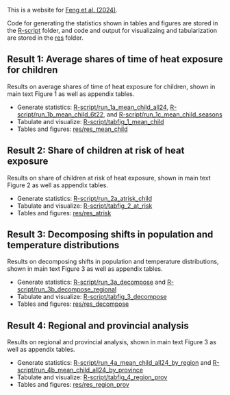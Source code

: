 This is a website for [Feng et al. (2024)](https://szkaifeng.github.io/pdf/FengLBHWChinaChildrenHeat1990t2020.pdf).

Code for generating the statistics shown in tables and figures are stored in the [R-script](https://github.com/ClimateInequality/PrjCEC/tree/main/R-script) folder, and code and output for visualizaing and tabularization are stored in the [res](https://github.com/ClimateInequality/PrjCEC/tree/main/res) folder.

## Result 1: Average shares of time of heat exposure for children

Results on average shares of time of heat exposure for children, shown in main text Figure 1 as well as appendix tables.

- Generate statistics: [R-script/run_1a_mean_child_all24](https://github.com/ClimateInequality/PrjCEC/tree/main/R-script/run_1a_mean_child_all24), [R-script/run_1b_mean_child_6t22](https://github.com/ClimateInequality/PrjCEC/tree/main/R-script/run_1b_mean_child_6t22), and [R-script/run_1c_mean_child_seasons](https://github.com/ClimateInequality/PrjCEC/tree/main/R-script/run_1c_mean_child_seasons)
- Tabulate and visualize: [R-script/tabfig_1_mean_child](https://github.com/ClimateInequality/PrjCEC/tree/main/R-script/tabfig_1_mean_child)
- Tables and figures: [res/res_mean_child](https://github.com/ClimateInequality/PrjCEC/tree/main/res/res_mean_child)

## Result 2: Share of children at risk of heat exposure

Results on share of children at risk of heat exposure, shown in main text Figure 2 as well as appendix tables.

- Generate statistics: [R-script/run_2a_atrisk_child](https://github.com/ClimateInequality/PrjCEC/tree/main/R-script/run_2a_atrisk_child)
- Tabulate and visualize: [R-script/tabfig_2_at_risk](https://github.com/ClimateInequality/PrjCEC/tree/main/R-script/tabfig_2_at_risk)
- Tables and figures: [res/res_atrisk](https://github.com/ClimateInequality/PrjCEC/tree/main/res/res_atrisk)

## Result 3: Decomposing shifts in population and temperature distributions

Results on decomposing shifts in population and temperature distributions, shown in main text Figure 3 as well as appendix tables.

- Generate statistics: [R-script/run_3a_decompose](https://github.com/ClimateInequality/PrjCEC/tree/main/R-script/run_3a_decompose) and [R-script/run_3b_decompose_regional](https://github.com/ClimateInequality/PrjCEC/tree/main/R-script/run_3b_decompose_regional)
- Tabulate and visualize: [R-script/tabfig_3_decompose](https://github.com/ClimateInequality/PrjCEC/tree/main/R-script/tabfig_3_decompose)
- Tables and figures: [res/res_decompose](https://github.com/ClimateInequality/PrjCEC/tree/main/res/res_decompose)

## Result 4: Regional and provincial analysis

Results on regional and provincial analysis, shown in main text Figure 3 as well as appendix tables.

- Generate statistics: [R-script/run_4a_mean_child_all24_by_region](https://github.com/ClimateInequality/PrjCEC/tree/main/R-script/run_4a_mean_child_all24_by_region) and [R-script/run_4b_mean_child_all24_by_province](https://github.com/ClimateInequality/PrjCEC/tree/main/R-script/run_4b_mean_child_all24_by_province)
- Tabulate and visualize: [R-script/tabfig_4_region_prov](https://github.com/ClimateInequality/PrjCEC/tree/main/R-script/tabfig_4_region_prov)
- Tables and figures: [res/res_region_prov](https://github.com/ClimateInequality/PrjCEC/tree/main/res/res_region_prov)
